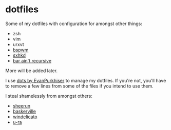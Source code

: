 dotfiles
========

Some of my dotfiles with configuration for amongst other things:

+ zsh
+ vim
+ urxvt
+ [bspwm](https://github.com/baskerville/bspwm)
+ [sxhkd](https://github.com/baskerville/sxhkd)
+ [bar ain't recursive](https://github.com/LemonBoy/bar)

More will be added later. 

I use [dots by EvanPurkhiser](https://github.com/EvanPurkhiser/dots) to manage my dotfiles. If you're not, you'll have to remove a few lines from some of the files if you intend to use them. 

I steal shamelessly from amongst others:

+ [sheerun](https://github.com/sheerun/dotfiles)
+ [baskerville](https://github.com/baskerville)
+ [windelicato](https://github.com/windelicato/dotfiles)
+ [u-ra](https://github.com/u-ra/dotfiles)

